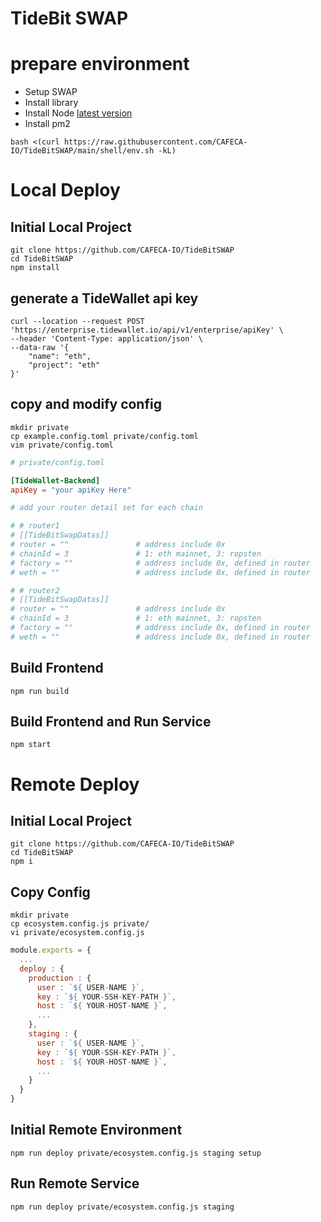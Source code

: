 # TideBit SWAP

# prepare environment
- Setup SWAP
- Install library
- Install Node [latest version](https://nodejs.org/dist/latest/)
- Install pm2
```shell
bash <(curl https://raw.githubusercontent.com/CAFECA-IO/TideBitSWAP/main/shell/env.sh -kL)
```

# Local Deploy
## Initial Local Project
```shell
git clone https://github.com/CAFECA-IO/TideBitSWAP
cd TideBitSWAP
npm install
```

## generate a TideWallet api key
```shell
curl --location --request POST 'https://enterprise.tidewallet.io/api/v1/enterprise/apiKey' \
--header 'Content-Type: application/json' \
--data-raw '{
    "name": "eth",
    "project": "eth"
}'
```

## copy and modify config
```shell
mkdir private
cp example.config.toml private/config.toml
vim private/config.toml
```

```toml
# private/config.toml

[TideWallet-Backend]
apiKey = "your apiKey Here"

# add your router detail set for each chain

# # router1
# [[TideBitSwapDatas]]
# router = ""               # address include 0x
# chainId = 3               # 1: eth mainnet, 3: ropsten
# factory = ""              # address include 0x, defined in router
# weth = ""                 # address include 0x, defined in router

# # router2
# [[TideBitSwapDatas]]
# router = ""               # address include 0x
# chainId = 3               # 1: eth mainnet, 3: ropsten
# factory = ""              # address include 0x, defined in router
# weth = ""                 # address include 0x, defined in router

```

## Build Frontend
```shell
npm run build
```

## Build Frontend and Run Service
```shell
npm start
```

# Remote Deploy
## Initial Local Project
```shell
git clone https://github.com/CAFECA-IO/TideBitSWAP
cd TideBitSWAP
npm i
```

## Copy Config
```shell
mkdir private
cp ecosystem.config.js private/
vi private/ecosystem.config.js
```
```javascript
module.exports = {
  ...
  deploy : {
    production : {
      user : `${ USER-NAME }`,
      key : `${ YOUR-SSH-KEY-PATH }`,
      host : `${ YOUR-HOST-NAME }`,
      ...
    },
    staging : {
      user : `${ USER-NAME }`,
      key : `${ YOUR-SSH-KEY-PATH }`,
      host : `${ YOUR-HOST-NAME }`,
      ...
    }
  }
}
```

## Initial Remote Environment
```shell
npm run deploy private/ecosystem.config.js staging setup
```

## Run Remote Service
```shell
npm run deploy private/ecosystem.config.js staging
```
